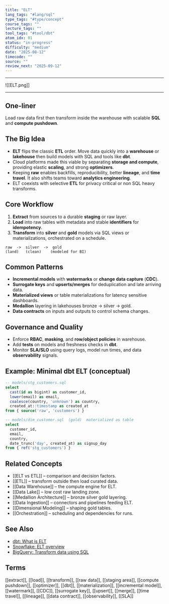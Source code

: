 ```yaml
---
title: "ELT"
lang_tags: "#lang/sql"
type_tags: "#type/concept"
course_tags: ""
lecture_tags: ""
tool_tags: "#tool/dbt"
atom_idx: 01
status: "in-progress"
difficulty: "medium"
date: "2025-08-12"
timecode: ""
source: ""
review_next: "2025-09-12"
---
```


---

![[ELT.png]]

---
## **One-liner**
Load raw data first then transform inside the warehouse with scalable **SQL** and **compute pushdown**.

## The Big Idea
- **ELT** flips the classic **ETL** order. Move data quickly into a **warehouse** or **lakehouse** then build models with SQL and tools like **dbt**.
- Cloud platforms made this viable by separating **storage and compute**, providing elastic **scaling**, and strong **optimizers**.
- Keeping **raw** enables backfills, reproducibility, better **lineage**, and **time travel**. It also shifts teams toward **analytics engineering**.
- ELT coexists with selective **ETL** for privacy critical or non SQL heavy transforms.

## Core Workflow
1. **Extract** from sources to a durable **staging** or raw layer.
2. **Load** into raw tables with metadata and stable **identifiers** for **idempotency**.
3. **Transform** into **silver** and **gold** models via SQL views or materializations, orchestrated on a schedule.

```
raw  ->  silver  ->  gold
(land)   (clean)    (modeled for BI)
```

## Common Patterns
- **Incremental models** with **watermarks** or **change data capture** (**CDC**).
- **Surrogate keys** and **upserts/merges** for deduplication and late arriving data.
- **Materialized views** or table materializations for latency sensitive dashboards.
- **Medallion** layering in lakehouses bronze → silver → gold.
- **Data contracts** on inputs and outputs to control schema changes.

## Governance and Quality
- Enforce **RBAC**, **masking**, and **row/object policies** in warehouse.
- Add **tests** on models and freshness checks in **dbt**.
- Monitor **SLA/SLO** using query logs, model run times, and data **observability** signals.

## Example: Minimal dbt ELT (conceptual)
```sql
-- models/stg_customers.sql
select
  cast(id as bigint) as customer_id,
  lower(email) as email,
  coalesce(country, 'unknown') as country,
  created_at::timestamp as created_at
from { source('raw', 'customers') }

-- models/dim_customer.sql  (gold)  materialized as table
select
  customer_id,
  email,
  country,
  date_trunc('day', created_at) as signup_day
from { ref('stg_customers') }
```

## Related Concepts
- [[ELT vs ETL]] – comparison and decision factors.
- [[ETL]] – transform outside then load curated data.
- [[Data Warehouse]] – the compute engine for ELT.
- [[Data Lake]] – low cost raw landing zone.
- [[Medallion Architecture]] – bronze silver gold layering.
- [[Data Ingestion]] – connectors and pipelines feeding ELT.
- [[Dimensional Modeling]] – shaping gold tables.
- [[Orchestration]] – scheduling and dependencies for runs.

## See Also
- [dbt: What is ELT](https://docs.getdbt.com/docs/introduction)
- [Snowflake: ELT overview](https://docs.snowflake.com/en/guides-overview-elt)
- [BigQuery: Transform data using SQL](https://cloud.google.com/bigquery/docs/reference-standard-sql)

## Terms
[[extract]], [[load]], [[transform]], [[raw data]], [[staging area]], [[compute pushdown]], [[optimizer]], [[dbt]], [[materialization]], [[incremental model]], [[watermark]], [[CDC]], [[surrogate key]], [[upsert]], [[merge]], [[time travel]], [[lineage]], [[data contract]], [[observability]], [[SLA]]
